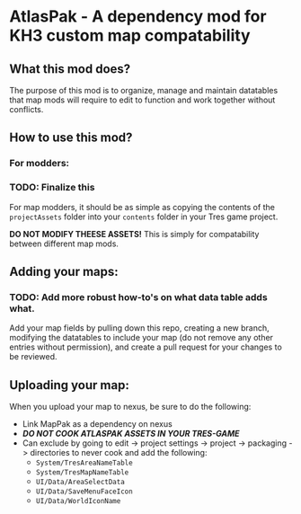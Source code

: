 # AtlasPak - A dependency mod for KH3 custom map compatability

## What this mod does?

The purpose of this mod is to organize, manage and maintain datatables that map mods will require to edit to function and work together without conflicts.

## How to use this mod?

### For modders:

### TODO: Finalize this

For map modders, it should be as simple as copying the contents of the `projectAssets` folder into your `contents` folder in your Tres game project.

**DO NOT MODIFY THEESE ASSETS!** This is simply for compatability between different map mods.

## Adding your maps:

### TODO: Add more robust how-to's on what data table adds what.

Add your map fields by pulling down this repo, creating a new branch, modifying the datatables to include your map (do not remove any other entries without permission), and create a pull request for your changes to be reviewed.

## Uploading your map:

When you upload your map to nexus, be sure to do the following:

- Link MapPak as a dependency on nexus
- ***DO NOT COOK ATLASPAK ASSETS IN YOUR TRES-GAME***
- Can exclude by going to edit -> project settings -> project -> packaging -> directories to never cook and add the following:
  - `System/TresAreaNameTable`
  - `System/TresMapNameTable`
  - `UI/Data/AreaSelectData`
  - `UI/Data/SaveMenuFaceIcon`
  - `UI/Data/WorldIconName`
